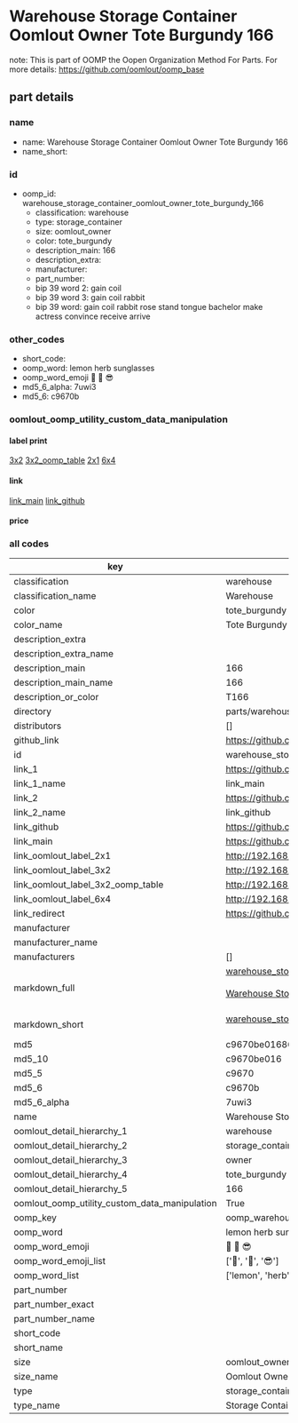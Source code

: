 # Warehouse Storage Container Oomlout Owner Tote Burgundy 166  

note: This is part of OOMP the Oopen Organization Method For Parts. For more details: https://github.com/oomlout/oomp_base

##  part details
  







### name
* name: Warehouse Storage Container Oomlout Owner Tote Burgundy 166
* name_short: 
### id
* oomp_id: warehouse_storage_container_oomlout_owner_tote_burgundy_166
  * classification: warehouse
  * type: storage_container
  * size: oomlout_owner
  * color: tote_burgundy
  * description_main: 166
  * description_extra: 
  * manufacturer: 
  * part_number: 
  * bip 39 word 2: gain coil
  * bip 39 word 3: gain coil rabbit
  * bip 39 word: gain coil rabbit rose stand tongue bachelor make actress convince receive arrive

### other_codes
* short_code: 
* oomp_word: lemon herb sunglasses
* oomp_word_emoji :lemon: :herb: :sunglasses:
* md5_6_alpha: 7uwi3
* md5_6: c9670b






### oomlout_oomp_utility_custom_data_manipulation
#### label print
[3x2](http://192.168.1.245:1112/?label=oomp%207uwi3)
[3x2_oomp_table](http://192.168.1.108:1112/?label=oomp%207uwi3)
[2x1](http://192.168.1.242:1112/?label=oomp%207uwi3)
[6x4](http://192.168.1.55:1112/?label=oomp%207uwi3)    

#### link

[link_main](https://github.com/oomlout/oomlout_oomp_version_1_messy/tree/main/parts/warehouse_storage_container_oomlout_owner_tote_burgundy_166) [link_github](https://github.com/oomlout/oomlout_oomp_version_1_messy/tree/main/parts/warehouse_storage_container_oomlout_owner_tote_burgundy_166)                             

#### price







### all codes 
| key | value |  
| --- | --- |  
| classification | warehouse |  
| classification_name | Warehouse |  
| color | tote_burgundy |  
| color_name | Tote Burgundy |  
| description_extra |  |  
| description_extra_name |  |  
| description_main | 166 |  
| description_main_name | 166 |  
| description_or_color | T166 |  
| directory | parts/warehouse_storage_container_oomlout_owner_tote_burgundy_166 |  
| distributors | [] |  
| github_link | https://github.com/oomlout/oomlout_oomp_part_src/tree/main/parts/warehouse_storage_container_oomlout_owner_tote_burgundy_166 |  
| id | warehouse_storage_container_oomlout_owner_tote_burgundy_166 |  
| link_1 | https://github.com/oomlout/oomlout_oomp_version_1_messy/tree/main/parts/warehouse_storage_container_oomlout_owner_tote_burgundy_166 |  
| link_1_name | link_main |  
| link_2 | https://github.com/oomlout/oomlout_oomp_version_1_messy/tree/main/parts/warehouse_storage_container_oomlout_owner_tote_burgundy_166 |  
| link_2_name | link_github |  
| link_github | https://github.com/oomlout/oomlout_oomp_version_1_messy/tree/main/parts/warehouse_storage_container_oomlout_owner_tote_burgundy_166 |  
| link_main | https://github.com/oomlout/oomlout_oomp_version_1_messy/tree/main/parts/warehouse_storage_container_oomlout_owner_tote_burgundy_166 |  
| link_oomlout_label_2x1 | http://192.168.1.242:1112/?label=oomp%207uwi3 |  
| link_oomlout_label_3x2 | http://192.168.1.245:1112/?label=oomp%207uwi3 |  
| link_oomlout_label_3x2_oomp_table | http://192.168.1.108:1112/?label=oomp%207uwi3 |  
| link_oomlout_label_6x4 | http://192.168.1.55:1112/?label=oomp%207uwi3 |  
| link_redirect | https://github.com/oomlout/oomlout_oomp_version_1_messy/tree/main/parts/warehouse_storage_container_oomlout_owner_tote_burgundy_166 |  
| manufacturer |  |  
| manufacturer_name |  |  
| manufacturers | [] |  
| markdown_full | [warehouse_storage_container_oomlout_owner_tote_burgundy_166](none)<br>[](none)<br>[Warehouse Storage Container Oomlout Owner Tote Burgundy 166](none)<br><br> |  
| markdown_short | [warehouse_storage_container_oomlout_owner_tote_burgundy_166](none)<br><br> |  
| md5 | c9670be01686822791ea4bc1604b52f6 |  
| md5_10 | c9670be016 |  
| md5_5 | c9670 |  
| md5_6 | c9670b |  
| md5_6_alpha | 7uwi3 |  
| name | Warehouse Storage Container Oomlout Owner Tote Burgundy 166 |  
| oomlout_detail_hierarchy_1 | warehouse |  
| oomlout_detail_hierarchy_2 | storage_container |  
| oomlout_detail_hierarchy_3 | owner |  
| oomlout_detail_hierarchy_4 | tote_burgundy |  
| oomlout_detail_hierarchy_5 | 166 |  
| oomlout_oomp_utility_custom_data_manipulation | True |  
| oomp_key | oomp_warehouse_storage_container_oomlout_owner_tote_burgundy_166 |  
| oomp_word | lemon herb sunglasses |  
| oomp_word_emoji | :lemon: :herb: :sunglasses: |  
| oomp_word_emoji_list | [':lemon:', ':herb:', ':sunglasses:'] |  
| oomp_word_list | ['lemon', 'herb', 'sunglasses'] |  
| part_number |  |  
| part_number_exact |  |  
| part_number_name |  |  
| short_code |  |  
| short_name |  |  
| size | oomlout_owner |  
| size_name | Oomlout Owner |  
| type | storage_container |  
| type_name | Storage Container |  
